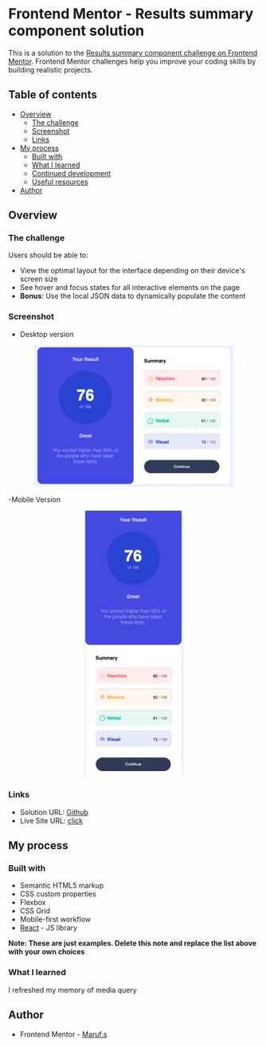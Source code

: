# Frontend Mentor - Results summary component solution

This is a solution to the [Results summary component challenge on Frontend Mentor](https://www.frontendmentor.io/challenges/results-summary-component-CE_K6s0maV). Frontend Mentor challenges help you improve your coding skills by building realistic projects.

## Table of contents

- [Overview](#overview)
  - [The challenge](#the-challenge)
  - [Screenshot](#screenshot)
  - [Links](#links)
- [My process](#my-process)
  - [Built with](#built-with)
  - [What I learned](#what-i-learned)
  - [Continued development](#continued-development)
  - [Useful resources](#useful-resources)
- [Author](#author)


## Overview

### The challenge

Users should be able to:

- View the optimal layout for the interface depending on their device's screen size
- See hover and focus states for all interactive elements on the page
- **Bonus**: Use the local JSON data to dynamically populate the content

### Screenshot

- Desktop version

<p align="center">
  <img src="./public/Screen_shot_desktop.png" alt="Description" width="400" />
</p>

-Mobile Version

<p align="center">
  <img src="./public/Screen_shot_mobile.png" alt="Description" width="200" />
</p>

### Links

- Solution URL: [Github](https://github.com/Mafilala/Frontend_io_summary_component/)
- Live Site URL: [click](https://radiant-croissant-2fa875.netlify.app)

## My process

### Built with

- Semantic HTML5 markup
- CSS custom properties
- Flexbox
- CSS Grid
- Mobile-first workflow
- [React](https://reactjs.org/) - JS library

**Note: These are just examples. Delete this note and replace the list above with your own choices**

### What I learned

I refreshed my memory of media query

## Author

- Frontend Mentor - [Maruf.s](https://www.frontendmentor.io/profile/Mafilala)
